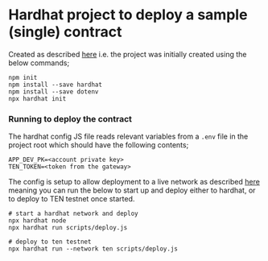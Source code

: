 # Hardhat project to deploy a sample (single) contract

Created as described [here](https://hardhat.org/tutorial/creating-a-new-hardhat-project) i.e. the project was initially 
created using the below commands;

```shell
npm init
npm install --save hardhat
npm install --save dotenv
npx hardhat init
```

### Running to deploy the contract

The hardhat config JS file reads relevant variables from a `.env` file in the project root which should have the following contents;

```shell
APP_DEV_PK=<account private key>
TEN_TOKEN=<token from the gateway>
```

The config is setup to allow deployment to a live network as described [here](https://hardhat.org/tutorial/deploying-to-a-live-network)
 meaning you can run the below to start up and deploy either to hardhat, or to deploy to TEN testnet once started. 

```shell
# start a hardhat network and deploy 
npx hardhat node
npx hardhat run scripts/deploy.js

# deploy to ten testnet 
npx hardhat run --network ten scripts/deploy.js
```




